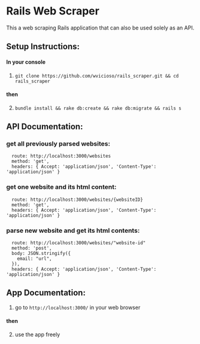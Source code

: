# Rails Web Scraper

This a web scraping Rails application that can also be used solely as an API.

## Setup Instructions:
#### In your console

1) `git clone https://github.com/wvicioso/rails_scraper.git && cd rails_scraper`
#### then

2) `bundle install && rake db:create && rake db:migrate && rails s`

## API Documentation:
### get all previously parsed websites:
      route: http://localhost:3000/websites
      method: 'get',
      headers: { Accept: 'application/json', 'Content-Type': 'application/json' }

### get one website and its html content:
      route: http://localhost:3000/websites/{websiteID}
      method: 'get',
      headers: { Accept: 'application/json', 'Content-Type': 'application/json' }

### parse new website and get its html contents:
      route: http://localhost:3000/websites/"website-id"
      method: 'post',
      body: JSON.stringify({
        email: "url",
      }),
      headers: { Accept: 'application/json', 'Content-Type': 'application/json' }

## App Documentation:
1) go to `http://localhost:3000/` in your web browser
#### then

2) use the app freely
